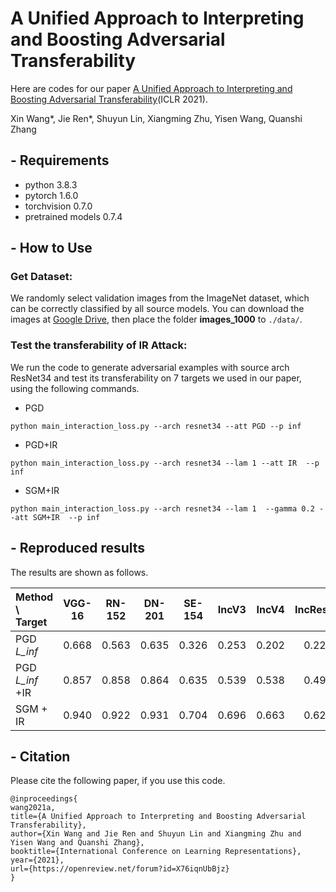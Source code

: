 

# A Unified Approach to Interpreting and Boosting Adversarial Transferability

Here are codes for our paper [A Unified Approach to Interpreting and Boosting Adversarial Transferability](https://arxiv.org/abs/2010.04055)(ICLR 2021).

Xin Wang*, Jie Ren*, Shuyun Lin, Xiangming Zhu, Yisen Wang, Quanshi Zhang

## - Requirements

- python 3.8.3
- pytorch 1.6.0
- torchvision 0.7.0
- pretrained models 0.7.4

## - How to Use

### Get Dataset:

We randomly select validation images from the ImageNet dataset, which can be correctly classified by all source models. You can download the images at [Google Drive](https://drive.google.com/drive/folders/1TFx3grqfge9suzITwnMbeU9Qi7XLO7G_?usp=sharing), then place the folder **images_1000** to `./data/`.

### Test the transferability of IR Attack:

We run the code to generate adversarial examples with source arch ResNet34 and test its transferability on 7 targets we used in our paper, using the following commands.

- PGD

```
python main_interaction_loss.py --arch resnet34 --att PGD --p inf
```

- PGD+IR

```
python main_interaction_loss.py --arch resnet34 --lam 1 --att IR  --p inf
```

- SGM+IR

```
python main_interaction_loss.py --arch resnet34 --lam 1  --gamma 0.2 --att SGM+IR  --p inf
```

## - Reproduced results

 The results are shown as follows.

| Method \ Target | VGG-16 | RN-152 | DN-201 | SE-154 | IncV3 | IncV4 | IncResV2 |
| :-------------- | :----: | :----: | :----: | :----: | :---: | :---: | :------: |
| PGD *L_inf*     | 0.668  | 0.563  | 0.635  | 0.326  | 0.253 | 0.202 |  0.221   |
| PGD *L_inf* +IR | 0.857  | 0.858  | 0.864  | 0.635  | 0.539 | 0.538 |  0.498   |
| SGM + IR        | 0.940  | 0.922  | 0.931  | 0.704  | 0.696 | 0.663 |  0.626   |


## - Citation

Please cite the following paper, if you use this code.

```
@inproceedings{
wang2021a,
title={A Unified Approach to Interpreting and Boosting Adversarial Transferability},
author={Xin Wang and Jie Ren and Shuyun Lin and Xiangming Zhu and Yisen Wang and Quanshi Zhang},
booktitle={International Conference on Learning Representations},
year={2021},
url={https://openreview.net/forum?id=X76iqnUbBjz}
}
```
